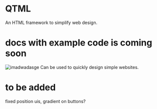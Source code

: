# QTML
An HTML framework to simplify web design.<br/>

# docs with example code is coming soon
![imadwadasge](https://github.com/alvin677/QTML/assets/112005397/905fe326-9089-416d-bc61-c6e477404428)
Can be used to quickly design simple websites.

# to be added
fixed position uis, gradient on buttons?
